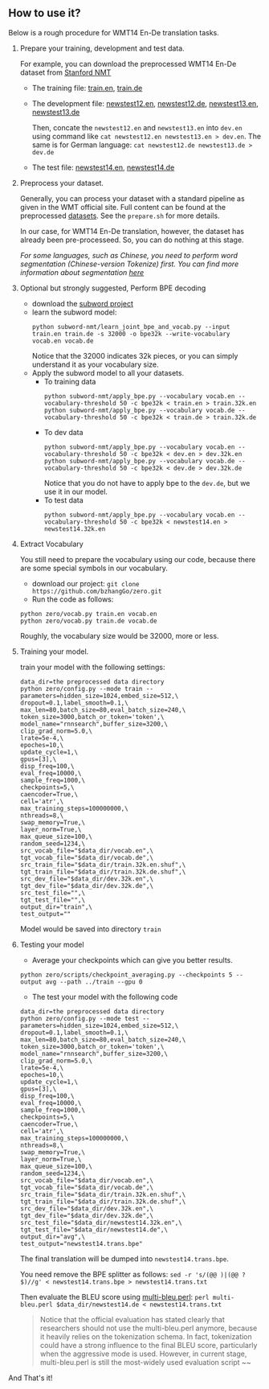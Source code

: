 ## How to use it?

Below is a rough procedure for WMT14 En-De translation tasks.

1. Prepare your training, development and test data. 

    For example, you can download the preprocessed WMT14 En-De dataset from [Stanford NMT](https://nlp.stanford.edu/projects/nmt/)
    * The training file: [train.en](https://nlp.stanford.edu/projects/nmt/data/wmt14.en-de/train.en),
                         [train.de](https://nlp.stanford.edu/projects/nmt/data/wmt14.en-de/train.de)
    * The development file: [newstest12.en](https://nlp.stanford.edu/projects/nmt/data/wmt14.en-de/newstest2012.en),
                            [newstest12.de](https://nlp.stanford.edu/projects/nmt/data/wmt14.en-de/newstest2012.de),
                            [newstest13.en](https://nlp.stanford.edu/projects/nmt/data/wmt14.en-de/newstest2013.en),
                            [newstest13.de](https://nlp.stanford.edu/projects/nmt/data/wmt14.en-de/newstest2013.de)
    
      Then, concate the `newstest12.en` and `newstest13.en` into `dev.en` using command like `cat newstest12.en newstest13.en > dev.en`.
      The same is for German language: `cat newstest12.de newstest13.de > dev.de`
    * The test file: [newstest14.en](https://nlp.stanford.edu/projects/nmt/data/wmt14.en-de/newstest2014.en),
                     [newstest14.de](https://nlp.stanford.edu/projects/nmt/data/wmt14.en-de/newstest2014.de)

2. Preprocess your dataset. 
    
    Generally, you can process your dataset with a standard pipeline as given in the WMT official site. 
    Full content can be found at the preprocessed [datasets](http://data.statmt.org/wmt17/translation-task/preprocessed/).
    See the `prepare.sh` for more details.
       
    In our case, for WMT14 En-De translation, however, the dataset has already been pre-processeed. 
    So, you can do nothing at this stage.
    
    *For some languages, such as Chinese, you need to perform word segmentation (Chinese-version Tokenize) first.
    You can find more information about segmentation [here](https://nlp.stanford.edu/software/segmenter.shtml)*

3. Optional but strongly suggested, Perform BPE decoding

    - download the [subword project](https://github.com/rsennrich/subword-nmt)
    - learn the subword model:
        ```
        python subword-nmt/learn_joint_bpe_and_vocab.py --input train.en train.de -s 32000 -o bpe32k --write-vocabulary vocab.en vocab.de
        ```
      Notice that the 32000 indicates 32k pieces, or you can simply understand it as your vocabulary size.
    - Apply the subword model to all your datasets.
      - To training data
        ```
        python subword-nmt/apply_bpe.py --vocabulary vocab.en --vocabulary-threshold 50 -c bpe32k < train.en > train.32k.en
        python subword-nmt/apply_bpe.py --vocabulary vocab.de --vocabulary-threshold 50 -c bpe32k < train.de > train.32k.de
        ```
      - To dev data
        ```
        python subword-nmt/apply_bpe.py --vocabulary vocab.en --vocabulary-threshold 50 -c bpe32k < dev.en > dev.32k.en
        python subword-nmt/apply_bpe.py --vocabulary vocab.de --vocabulary-threshold 50 -c bpe32k < dev.de > dev.32k.de
        ```
        Notice that you do not have to apply bpe to the `dev.de`, but we use it in our model.
      - To test data
        ```        
        python subword-nmt/apply_bpe.py --vocabulary vocab.en --vocabulary-threshold 50 -c bpe32k < newstest14.en > newstest14.32k.en
        ```

4. Extract Vocabulary

    You still need to prepare the vocabulary using our code, because there are some special symbols in our vocabulary.
    - download our project:
    ```git clone https://github.com/bzhangGo/zero.git```
    - Run the code as follows:
    ```
    python zero/vocab.py train.en vocab.en
    python zero/vocab.py train.de vocab.de
    ```
    Roughly, the vocabulary size would be 32000, more or less.

5. Training your model.

    train your model with the following settings:
    ```
    data_dir=the preprocessed data directory
    python zero/config.py --mode train --parameters=hidden_size=1024,embed_size=512,\
    dropout=0.1,label_smooth=0.1,\
    max_len=80,batch_size=80,eval_batch_size=240,\
    token_size=3000,batch_or_token='token',\
    model_name="rnnsearch",buffer_size=3200,\
    clip_grad_norm=5.0,\
    lrate=5e-4,\
    epoches=10,\
    update_cycle=1,\
    gpus=[3],\
    disp_freq=100,\
    eval_freq=10000,\
    sample_freq=1000,\
    checkpoints=5,\
    caencoder=True,\
    cell='atr',\
    max_training_steps=100000000,\
    nthreads=8,\
    swap_memory=True,\
    layer_norm=True,\
    max_queue_size=100,\
    random_seed=1234,\
    src_vocab_file="$data_dir/vocab.en",\
    tgt_vocab_file="$data_dir/vocab.de",\
    src_train_file="$data_dir/train.32k.en.shuf",\
    tgt_train_file="$data_dir/train.32k.de.shuf",\
    src_dev_file="$data_dir/dev.32k.en",\
    tgt_dev_file="$data_dir/dev.32k.de",\
    src_test_file="",\
    tgt_test_file="",\
    output_dir="train",\
    test_output=""
    ```
    Model would be saved into directory `train`

6. Testing your model

    - Average your checkpoints which can give you better results.
    ```
    python zero/scripts/checkpoint_averaging.py --checkpoints 5 --output avg --path ../train --gpu 0
    ```
    - The test your model with the following code
    ```
    data_dir=the preprocessed data directory
    python zero/config.py --mode test --parameters=hidden_size=1024,embed_size=512,\
    dropout=0.1,label_smooth=0.1,\
    max_len=80,batch_size=80,eval_batch_size=240,\
    token_size=3000,batch_or_token='token',\
    model_name="rnnsearch",buffer_size=3200,\
    clip_grad_norm=5.0,\
    lrate=5e-4,\
    epoches=10,\
    update_cycle=1,\
    gpus=[3],\
    disp_freq=100,\
    eval_freq=10000,\
    sample_freq=1000,\
    checkpoints=5,\
    caencoder=True,\
    cell='atr',\
    max_training_steps=100000000,\
    nthreads=8,\
    swap_memory=True,\
    layer_norm=True,\
    max_queue_size=100,\
    random_seed=1234,\
    src_vocab_file="$data_dir/vocab.en",\
    tgt_vocab_file="$data_dir/vocab.de",\
    src_train_file="$data_dir/train.32k.en.shuf",\
    tgt_train_file="$data_dir/train.32k.de.shuf",\
    src_dev_file="$data_dir/dev.32k.en",\
    tgt_dev_file="$data_dir/dev.32k.de",\
    src_test_file="$data_dir/newstest14.32k.en",\
    tgt_test_file="$data_dir/newstest14.de",\
    output_dir="avg",\
    test_output="newstest14.trans.bpe"
    ``` 
    The final translation will be dumped into `newstest14.trans.bpe`. 
    
    You need remove the BPE splitter as follows: `sed -r 's/(@@ )|(@@ ?$)//g' < newstest14.trans.bpe > newstest14.trans.txt`
    
    Then evaluate the BLEU score using [multi-bleu.perl](https://raw.githubusercontent.com/moses-smt/mosesdecoder/master/scripts/generic/multi-bleu.perl):
    ```perl multi-bleu.perl $data_dir/newstest14.de < newstest14.trans.txt```
    
    > Notice that the official evaluation has stated clearly that researchers should not use the multi-bleu.perl anymore, because it
    heavily relies on the tokenization schema. In fact, tokenization could have a strong influence to the
    final BLEU score, particularly when the aggressive mode is used. However, in current stage, multi-bleu.perl is still
    the most-widely used evaluation script ~~

And That's it!
